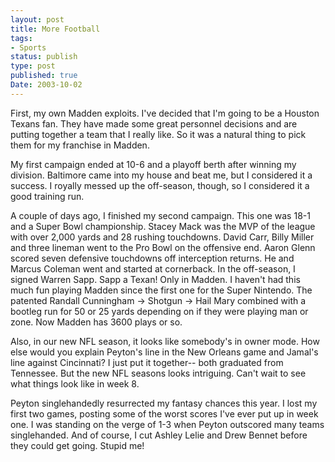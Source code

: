 ```yaml
---
layout: post
title: More Football
tags:
- Sports
status: publish
type: post
published: true
Date: 2003-10-02
---
```

First, my own Madden exploits.  I've decided that I'm going to be a Houston Texans fan.  They have made some great personnel decisions and are putting together a team that I really like.  So it was a natural thing to pick them for my franchise in Madden.

My first campaign ended at 10-6 and a playoff berth after winning my division. Baltimore came into my house and beat me, but I considered it a success.   I royally messed up the off-season, though, so I considered it a good training run.

A couple of days ago, I finished my second campaign.  This one was 18-1 and a Super Bowl championship.  Stacey Mack was the <span class="caps">MVP</span> of the league with over 2,000 yards and 28 rushing touchdowns.  David Carr, Billy Miller and three lineman went to the Pro Bowl on the offensive end.  Aaron Glenn scored seven defensive touchdowns off interception returns.  He and Marcus Coleman went and started at cornerback.  In the off-season, I signed Warren Sapp.  Sapp a Texan!  Only in Madden.  I haven't had this much fun playing Madden since the first one for the Super Nintendo.  The patented Randall Cunningham -> Shotgun -> Hail Mary combined with a bootleg run for 50 or 25 yards depending on if they were playing man or zone.  Now Madden has 3600 plays or so.


Also, in our new <span class="caps">NFL</span> season, it looks like somebody's in owner mode.  How else would you explain Peyton's line in the New Orleans game and Jamal's line against Cincinnati?  I just put it together-- both graduated from Tennessee.  But the new <span class="caps">NFL</span> seasons looks intriguing.  Can't wait to see what things look like in week 8.


Peyton singlehandedly resurrected my fantasy chances this year.  I lost my first two games, posting some of the worst scores I've ever put up in week one.  I was standing on the verge of 1-3 when Peyton outscored many teams singlehanded.  And of course, I cut Ashley Lelie and Drew Bennet before they could get going.  Stupid me!
